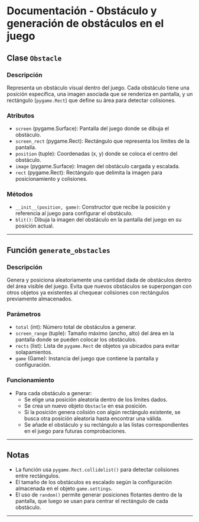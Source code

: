 # Documentación - Obstáculo y generación de obstáculos en el juego

## Clase `Obstacle`

### Descripción

Representa un obstáculo visual dentro del juego. Cada obstáculo tiene una posición específica, una imagen asociada que se renderiza en pantalla, y un rectángulo (`pygame.Rect`) que define su área para detectar colisiones.

### Atributos

- `screen` (pygame.Surface): Pantalla del juego donde se dibuja el obstáculo.
- `screen_rect` (pygame.Rect): Rectángulo que representa los límites de la pantalla.
- `position` (tuple): Coordenadas (x, y) donde se coloca el centro del obstáculo.
- `image` (pygame.Surface): Imagen del obstáculo cargada y escalada.
- `rect` (pygame.Rect): Rectángulo que delimita la imagen para posicionamiento y colisiones.

### Métodos

- `__init__(position, game)`: Constructor que recibe la posición y referencia al juego para configurar el obstáculo.
- `blit()`: Dibuja la imagen del obstáculo en la pantalla del juego en su posición actual.

---

## Función `generate_obstacles`

### Descripción

Genera y posiciona aleatoriamente una cantidad dada de obstáculos dentro del área visible del juego. Evita que nuevos obstáculos se superpongan con otros objetos ya existentes al chequear colisiones con rectángulos previamente almacenados.

### Parámetros

- `total` (int): Número total de obstáculos a generar.
- `screen_range` (tuple): Tamaño máximo (ancho, alto) del área en la pantalla donde se pueden colocar los obstáculos.
- `rects` (list): Lista de `pygame.Rect` de objetos ya ubicados para evitar solapamientos.
- `game` (Game): Instancia del juego que contiene la pantalla y configuración.

### Funcionamiento

- Para cada obstáculo a generar:
  - Se elige una posición aleatoria dentro de los límites dados.
  - Se crea un nuevo objeto `Obstacle` en esa posición.
  - Si la posición genera colisión con algún rectángulo existente, se busca otra posición aleatoria hasta encontrar una válida.
  - Se añade el obstáculo y su rectángulo a las listas correspondientes en el juego para futuras comprobaciones.

---

## Notas

- La función usa `pygame.Rect.collidelist()` para detectar colisiones entre rectángulos.
- El tamaño de los obstáculos es escalado según la configuración almacenada en el objeto `game.settings`.
- El uso de `random()` permite generar posiciones flotantes dentro de la pantalla, que luego se usan para centrar el rectángulo de cada obstáculo.

---